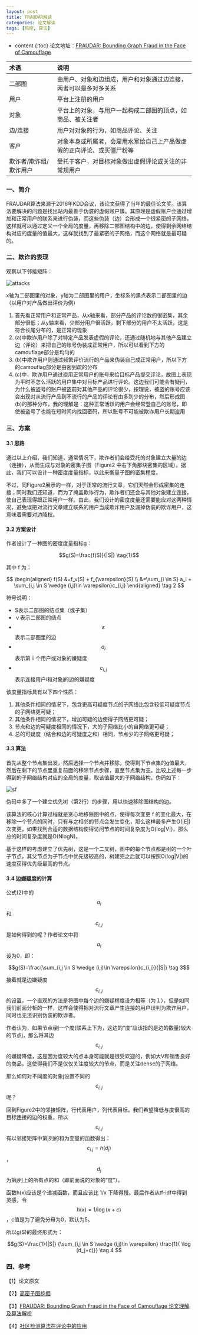 ```yaml
---
layout: post
title: FRAUDAR解读
categories: 论文解读
tags: [风控, 算法]
---
```

* content
{:toc}
论文地址：[FRAUDAR: Bounding Graph Fraud in the Face of Camouflage](https://www.kdd.org/kdd2016/papers/files/rfp0110-hooiA.pdf)



| 术语                   | 说明                                                         |
| :--------------------- | :----------------------------------------------------------- |
| 二部图                 | 由用户、对象和边组成，用户和对象通过边连接，两者可以是多对多关系 |
| 用户                   | 平台上注册的用户                                             |
| 对象                   | 平台上的对象，与用户一起构成二部图的顶点，如商品、被关注者   |
| 边/连接                | 用户对对象的行为，如商品评论、关注                           |
| 客户                   | 对象本身或所属者，会雇用水军给自己上产品做虚假的正向评论、或买僵尸粉等 |
| 欺诈者/欺诈组/欺诈用户 | 受托于客户，对目标对象做出虚假评论或关注的非常规用户         |

### 一、简介

FRAUDAR算法来源于2016年KDD会议，该论文获得了当年的最佳论文奖。该算法要解决的问题是找出站内最善于伪装的虚假账户簇。其原理是虚假账户会通过增加和正常用户的联系来进行伪装，而这些伪装（边）会形成一个很紧密的子网络，这样就可以通过定义一个全局的度量，再移除二部图结构中的边，使得剩余网络结构对应的度量的值最大，这样就找到了最紧密的子网络，而这个网络就是最可疑的。



### 二、欺诈的表现

观察以下邻接矩阵：

![attacks](/posts_img/2019/Fraudar/attacks.png)

x轴为二部图里的对象，y轴为二部图里的用户，坐标系的黑点表示二部图里的边（以用户对产品做出评价为例）

1. 首先看正常用户和正常产品，从x轴来看，部分产品的评论数的很密集，其余部分很低；从y轴来看，少部分用户很活跃，剩下部分的用户不太活跃，这是符合长尾分布的，是正常的现象
2. (a)中欺诈用户除了对特定产品发表虚假的评论，还通过随机地与其他产品建立边（评论）来把自己的账号伪装成正常用户，所以可以看到下方的camouflage部分是均匀的
3. (b)中欺诈用户则通过频繁评价流行的产品来伪装自己成正常用户，所以下方的camouflag部分是由密到疏的分布
4. (c)中，欺诈用户通过盗用正常用户的账号来给目标产品提交评论，故图上表现为平时不怎么活跃的用户集中对目标产品进行评论。这边我们可能会有疑问，为什么被盗号的账户被盗前对其他产品的评论很少，按理说，被盗的账号应该会出现对从流行产品到不流行的产品的评论有由多到少的分布，然后形成图(b)的那种分布，我的理解是：这种正常活跃的用户会经常登自己的账号，即使被盗号了也能在短时间内找回密码，所以账号不可能被欺诈用户长期盗用



### 三、方案

#### 3.1 思路

通过以上介绍，我们知道，通常情况下，欺诈者们会给受托的对象建立大量的边（连接），从而生成与对象的密集子图（Figure2 中右下角那块密集的区域）。据此，我们可以设计一种密度度量指标，以此来衡量子图的密集程度。

不过，同Figure2展示的一样，对于正常的流行文章，它们天然会形成密集的连接；同时我们还知道，而为了掩盖欺诈行为，欺诈者们还会与其他对象建立连接，使自己表现得跟正常用户一样。由此，我们设计的密度度量还需要能应对这两种情况，避免误把对流行文章建立联系的用户当成欺诈用户及漏掉伪装的欺诈用户，这意味着需要对边降权。

#### 3.2 方案设计

作者设计了一种图的密度度量指标g：

$$g(S)=\frac{f(S)}{|S|} \tag{1}$$

其中 f 为：

$$
\begin{aligned}
f(S) &=f_v(S) + f_{\varepsilon}(S) \\
&=\sum_{i \in S} a_i + \sum_{i,j \in S \wedge (i,j)\in \varepsilon}c_{i,j}
\end{aligned} \tag 2
$$

符号说明：

- S表示二部图的结点集（或子集）
- ｖ表示二部图的结点
- $$\varepsilon$$ 表示二部图里的边
-  $$a_i$$ 表示第ｉ个用户或对象的嫌疑度
- $$c_{i,j}$$ 表示连接用户i和对象j的边的嫌疑度

该度量指标具有以下四个性质：

1. 其他条件相同的情况下，包含更高可疑度节点的子网络比包含较低可疑度节点的子网络更可疑；
2. 其他条件相同的情况下，增加可疑的边使得子网络更可疑；
3. 节点和边的可疑度相同的情况下，大的子网络比小的自网络更可疑；
4. 总的可疑度（结合和边的可疑度之和）相同，节点少的子网络更可疑；

#### 3.3 算法

首先从整个节点集出发，然后选择一个节点并移除，使得剩下节点集的g值最大，然后在剩下的节点里重复前面的移除节点步骤，直至节点集为空。比较上述每一步得到的子网络结构对应的全局的度量，取该值最大的子网络结构。伪码如下：

![sf](/posts_img/2019/Fraudar/fraudar-algorithm.png)

伪码中多了一个建立优先树（第2行）的步骤，用以快速移除图结构的边。

该算法的核心计算过程就是贪心地移除图中的点，使得每次变更 f 的变化最大，在移除一个节点的同时，只有与之相邻的节点会发生变化，那么这样最多产生O(\|E\|)次变更，如果找到合适的数据结构使得访问节点的时间复杂度为O(log\|V\|)，那么总的时间复杂度就是O(NlogN)。

基于这样的考虑建立了优先树，这是一个二叉树，图中的每个节点都是树的一个叶子节点，其父节点为子节点中优先级较高的，树建完之后就可以按照O(log\|V\|)的速度获得优先级最高的节点。

#### 3.4 边嫌疑度的计算

公式(2)中的$$a_i$$和$$c_{i,j}$$是如何得到的呢？作者论文中将$$a_i$$设为0，即：

$$g(S)=\frac{\sum_{i,j \in S \wedge (i,j)\in \varepsilon}c_{i,j}}{|S|} \tag 3​$$

接着就是边嫌疑度$$c_{i,j}$$的设置，一个直观的方法是将图中每个边的嫌疑程度设为相等（为１），但是如同我们前面分析的一样，这样会使得把对流行文章产生连接的用户误判为欺诈用户，同时也无法识别伪装的欺诈者。

作者认为，如果节点i到一个度(联系上下为，这边的“度”应该指的是边的数量)较大的节点j，那么将其边$$c_{i,j}$$的嫌疑降低，这是因为度较大的点本身可能就是很受欢迎的，例如大V和销售良好的商品。这使得我们不是仅仅关注度较大的节点，而是关注dense的子网络。

那么如何对不同度的对象j设置不同的$$c_{i,j}$$呢？

回到Figure2中的邻接矩阵，行代表用户，列代表目标。我们希望降低与度很高的目标连接的边的权重，所以$$c_{i,j}$$有以邻接矩阵中第j列的和为变量的函数得出：$$c_{i.j}=h(d_j)$$，$$d_j$$为第j列上的所有点的和（即前面说的对象的“度”）。

函数h(x)应该是个递减函数，而且应该比 1/x 下降得慢。最后作者从tf-idf中得到灵感，令$$h(x)=1/\log (x+c)​$$，c值是为了避免分母为0，默认为5。

所以g(S)的最终形式为：

$$g(S)=\frac{1}{|S|} {\sum_{i,j \in S \wedge (i,j)\in \varepsilon} \frac{1}{ \log (d_j+c)}} \tag 4 $$





### 四、参考

﻿【1】论文原文

【2】[高密子图挖掘](http://www.sohu.com/a/250871870_395209)

﻿【3】[FRAUDAR: Bounding Graph Fraud in the Face of Camouflage 论文理解及算法解析](http://www.voidcn.com/article/p-vjqyoznr-bpx.html)﻿

【4】[社区检测算法在评论中的应用](https://www.freebuf.com/column/196392.html)
